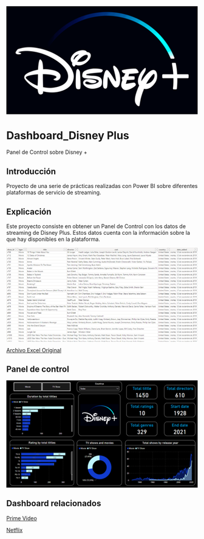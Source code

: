 <img src="Disney-Symbol.png" style="display: block; margin: auto;">

# Dashboard_Disney Plus
Panel de Control sobre Disney +

## Introducción

Proyecto de una serie de prácticas realizadas con Power BI sobre diferentes plataformas de servicio de streaming.

## Explicación

Este proyecto consiste en obtener un Panel de Control con los datos de streaming de Disney Plus. Estos datos cuenta con la información sobre la que hay disponibles en la plataforma.

<img src="Disney+ data.PNG" style="display: block; margin: auto;">

[Archivo Excel Original](https://github.com/ntr94/Dashboard_Disney_plus/blob/main/disney_plus_titles.csv)

## Panel de control

<img src="Dashboard Diney+.PNG" style="display: block; margin: auto;">

## Dashboard relacionados

[Prime Video](https://github.com/ntr94/Dashboard_PrimeVideo)

[Netflix](https://github.com/ntr94/Dashboard_Netflix)

